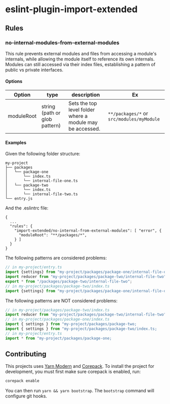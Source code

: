 # eslint-plugin-import-extended

## Rules

### no-internal-modules-from-external-modules

This rule prevents external modules and files from accessing a module's internals, while allowing the module itself to reference its own internals.
Modules can still accessed via their index files, establishing a pattern of public vs private interfaces.

#### Options

| Option     | type                          | description                                               | Ex                                        |
| ---------- | ----------------------------- | --------------------------------------------------------- | ----------------------------------------- |
| moduleRoot | string (path or glob pattern) | Sets the top level folder where a module may be accessed. | `**/packages/*` or `src/modules/myModule` |

#### Examples

Given the following folder structure:

```
my-project
├── packages
│   └── package-one
│       └── index.ts
│       └── internal-file-one.ts
│   └── package-two
│       └── index.ts
│       └── internal-file-two.ts
└── entry.js
```

And the .eslintrc file:

```
{
  ...
  "rules": {
    "import-extended/no-internal-from-external-modules": [ "error", {
      "moduleRoot": "**/packages/*",
    } ]
  }
}
```

The following patterns are considered problems:

```js
// in my-project/entry.ts
import {settings} from "my-project/packages/package-one/internal-file-one";
import reducer from "my-project/packages/package-two/internal-file-two";
export * from "/packages/package-two/internal-file-two";
// in my-project/packages/package-two/index.ts
import {settings} from "my-project/packages/package-one/internal-file-one";
```

The following patterns are NOT considered problems:

```js
// in my-project/packages/package-two/index.ts
import reducer from "my-project/packages/package-two/internal-file-two";
// in my-project/packages/package-one/index.ts
import { settings } from "my-project/packages/package-two;
import { settings } from "my-project/packages/package-two/index.ts;
// in my-project/entry.ts
import * from "my-project/packages/package-one;
```

## Contributing

This projects uses [Yarn Modern](https://yarnpkg.com/) and [Corepack](https://github.com/nodejs/corepack). To install the project for development, you must first make sure corepack is enabled, run:

```sh
corepack enable
```

You can then run `yarn && yarn bootstrap`. The `bootstrap` command will configure git hooks.
